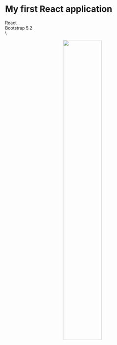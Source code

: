 # My first React application

React\
Bootstrap 5.2\
\

<p align="center">
<img src="https://i.imgur.com/hnRpasm.png" width="50%">
</p>
